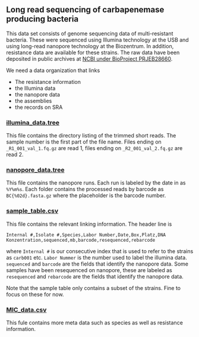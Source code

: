 ## Long read sequencing of carbapenemase producing bacteria

This data set consists of genome sequencing data of multi-resistant bacteria.
These were sequenced using Illumina technology at the USB and using long-read nanopore technology at the Biozentrum.
In addition, resistance data are available for these strains.
The raw data have been deposited in public archives at [NCBI under BioProject PRJEB28660](https://www.ncbi.nlm.nih.gov/bioproject/PRJEB28660).

We need a data organization that links

  * The resistance information
  * the Illumina data
  * the nanopore data
  * the assemblies
  * the records on SRA

### [illumina_data.tree](illumina_data.tree)

This file contains the directory listing of the trimmed short reads.
The sample number is the first part of the file name.
Files ending on `_R1_001_val_1.fq.gz` are read 1, files ending on `_R2_001_val_2.fq.gz` are read 2.


### [nanopore_data.tree](nanopore_data.tree)

This file contains the nanopore runs.
Each run is labeled by the date in as `%Y%m%s`.
Each folder contains the processed reads by barcode as `BC{%02d}.fasta.gz` where the placeholder is the barcode number.

### [sample_table.csv](sample_table.csv)

This file contains the relevant linking information.
The header line is
```
Internal #,Isolate #,Species,Labor Number,Date,Box,Platz,DNA Konzentration,sequenced,mb,barcode,resequenced,rebarcode
```

where `Internal #` is our consecutive index that is used to refer to the strains as `carb001` etc.
`Labor Nummer` is the number used to label the illumina data.
`sequenced` and `barcode` are the fields that identify the nanopore data.
Some samples have been resequenced on nanopore, these are labeled as `resequenced` and `rebarcode` are the fields that identify the nanopore data.

Note that the sample table only contains a subset of the strains.
Fine to focus on these for now.

### [MIC_data.csv](MIC_data.csv)

This fule contains more meta data such as species as well as resistance information.


